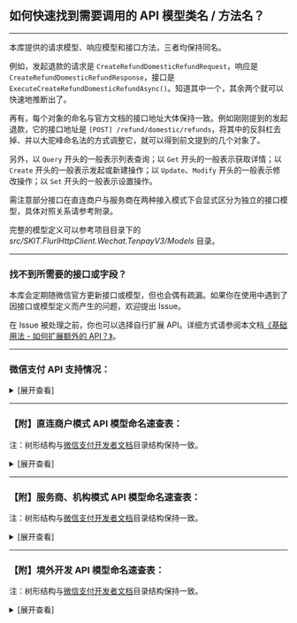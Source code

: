 ﻿## 如何快速找到需要调用的 API 模型类名 / 方法名？

---

本库提供的请求模型、响应模型和接口方法，三者均保持同名。

例如，发起退款的请求是 `CreateRefundDomesticRefundRequest`，响应是 `CreateRefundDomesticRefundResponse`，接口是 `ExecuteCreateRefundDomesticRefundAsync()`。知道其中一个，其余两个就可以快速地推断出了。

再有，每个对象的命名与官方文档的接口地址大体保持一致。例如刚刚提到的发起退款，它的接口地址是 `[POST] /refund/domestic/refunds`，将其中的反斜杠去掉、并以大驼峰命名法的方式调整它，就可以得到前文提到的几个对象了。

另外，以 `Query` 开头的一般表示列表查询；以 `Get` 开头的一般表示获取详情；以 `Create` 开头的一般表示发起或新建操作；以 `Update`、`Modify` 开头的一般表示修改操作；以 `Set` 开头的一般表示设置操作。

需注意部分接口在直连商户与服务商在两种接入模式下会显式区分为独立的接口模型，具体对照关系请参考附录。

完整的模型定义可以参考项目目录下的 _src/SKIT.FlurlHttpClient.Wechat.TenpayV3/Models_ 目录。

---

### 找不到所需要的接口或字段？

本库会定期随微信官方更新接口或模型，但也会偶有疏漏。如果你在使用中遇到了因接口或模型定义而产生的问题，欢迎提出 Issue。

在 Issue 被处理之前，你也可以选择自行扩展 API。详细方式请参阅本文档[《基础用法 - 如何扩展额外的 API？》](./Basic_Extensions.md)。

---

### 微信支付 API 支持情况：

<details>

<summary>[展开查看]</summary>

|     |             微信 API              |     商户类型      |       备注        |
| :-: | :-------------------------------: | :---------------: | :---------------: |
|  √  |      商户进件：特约商户进件       |      服务商       |                   |
|  √  |       基础支付：JSAPI 支付        | 直连商户 & 服务商 |                   |
|  √  |        基础支付：APP 支付         | 直连商户 & 服务商 |                   |
|  √  |         基础支付：H5 支付         | 直连商户 & 服务商 |                   |
|  √  |       基础支付：Native 支付       | 直连商户 & 服务商 |                   |
|  √  |       基础支付：小程序支付        | 直连商户 & 服务商 |                   |
|  √  |        基础支付：合单支付         | 直连商户 & 服务商 |                   |
|  ×  |  <del>基础支付：付款码支付</del>  | 直连商户 & 服务商 | 官方未提供 v3 API |
|  √  |       经营能力：微信支付分        | 直连商户 & 服务商 |                   |
|  √  |       经营能力：微信先享卡        |     直连商户      |                   |
|  √  |       经营能力：支付即服务        | 直连商户 & 服务商 |                   |
|  √  |        经营能力：点金计划         |      服务商       |                   |
|  √  |     经营能力：区块链电子发票      |     直连商户      |                   |
|  √  |     经营能力：出租车电子发票      |      服务商       |                   |
|  √  |       行业方案：电商收付通        |      服务商       |                   |
|  √  |        行业方案：智慧商圈         | 直连商户 & 服务商 |                   |
|  √  |   行业方案：微信支付分停车服务    | 直连商户 & 服务商 |                   |
|  √  |   行业方案：租用充电宝隔夜归还    |     直连商户      |                   |
|  √  |      行业方案：微信点餐订单       |      服务商       |                   |
|  √  |       行业方案：微信寄快递        |      服务商       |                   |
|  √  |        行业方案：ETC 扣费         |      服务商       |                   |
|  √  |         营销工具：代金券          | 直连商户 & 服务商 |                   |
|  √  |         营销工具：商家券          | 直连商户 & 服务商 |                   |
|  √  |        营销工具：委托营销         | 直连商户 & 服务商 |                   |
|  √  |         营销工具：消费卡          | 直连商户 & 服务商 |                   |
|  √  |        营销工具：支付有礼         | 直连商户 & 服务商 |                   |
|  √  |    营销工具：代扣服务切卡组件     | 直连商户 & 服务商 |                   |
|  √  |  营销工具：图片上传（营销专用）   | 直连商户 & 服务商 |                   |
|  ×  |   <del>营销工具：现金红包</del>   | 直连商户 & 服务商 | 官方未提供 v3 API |
|  √  |      营销工具：银行定向促活       | 直连商户 & 服务商 |                   |
|  √  |     营销工具：银行提现免费券      |      服务商       |                   |
|  √  |       营销工具：银行周周惠        |      服务商       |                   |
|  ×  | <del>资金应用：转账到银行卡</del> |     直连商户      | 官方未提供 v3 API |
|  √  |       资金应用：转账到零钱        | 直连商户 & 服务商 |                   |
|  √  |          资金应用：分账           | 直连商户 & 服务商 |                   |
|  √  |         资金应用：微工卡          |      服务商       |                   |
|  √  |      资金应用：连锁品牌分账       |      服务商       |                   |
|  √  |    风险合规：商户开户意愿确认     |      服务商       |                   |
|  √  |     风险合规：消费者投诉 2.0      | 直连商户 & 服务商 |                   |
|  ×  |   <del>其他能力：清关报关</del>   |     直连商户      | 官方未提供 v3 API |
|  √  |        其他能力：图片上传         | 直连商户 & 服务商 |                   |
|  √  |        其他能力：视频上传         | 直连商户 & 服务商 |                   |
|  √  |      其他能力：优惠费率活动       |      服务商       |                   |
|  √  |       其他能力：校园续费通        |     直连商户      |                   |
|  √  |       境外支付：子商户进件        |      服务商       |                   |
|  √  |        境外支付：融合钱包         |      服务商       |                   |
|  √  |        境外支付：委托代扣         | 直连商户 & 服务商 |                   |
|  √  |          境外支付：报关           |      服务商       |                   |

</details>

---

### 【附】直连商户模式 API 模型命名速查表：

注：树形结构与[微信支付开发者文档](https://pay.weixin.qq.com/wiki/doc/apiv3/apis/index.shtml)目录结构保持一致。

<details>

<summary>[展开查看]</summary>

-   平台证书

    -   获取平台证书：`QueryCertificates`

-   基础支付

    -   JSAPI 支付

        -   统一下单：`CreatePayTransactionJsapi`

        -   查询订单：`GetPayTransactionById` / `GetPayTransactionByOutTradeNumber`

        -   关闭订单：`ClosePayTransaction`

        -   申请退款：`CreateRefundDomesticRefund`

        -   查询单笔退款：`GetRefundDomesticRefundByOutRefundNumber`

        -   申请交易账单：`GetBillTradeBill`

        -   申请资金账单：`GetBillFundflowBill`

        -   下载账单：`DownloadBillFile`

    -   APP 支付

        -   统一下单：`CreatePayTransactionApp`

        -   查询订单：`GetPayTransactionById` / `GetPayTransactionByOutTradeNumber`

        -   关闭订单：`ClosePayTransaction`

        -   申请退款：`CreateRefundDomesticRefund`

        -   查询单笔退款：`GetRefundDomesticRefundByOutRefundNumber`

        -   申请交易账单：`GetBillTradeBill`

        -   申请资金账单：`GetBillFundflowBill`

        -   下载账单：`DownloadBillFile`

    -   H5 支付

        -   统一下单：`CreatePayTransactionH5`

        -   查询订单：`GetPayTransactionById` / `GetPayTransactionByOutTradeNumber`

        -   关闭订单：`ClosePayTransaction`

        -   申请退款：`CreateRefundDomesticRefund`

        -   查询单笔退款：`GetRefundDomesticRefundByOutRefundNumber`

        -   申请交易账单：`GetBillTradeBill`

        -   申请资金账单：`GetBillFundflowBill`

        -   下载账单：`DownloadBillFile`

    -   Native 支付

        -   统一下单：`CreatePayTransactionNative`

        -   查询订单：`GetPayTransactionById` / `GetPayTransactionByOutTradeNumber`

        -   关闭订单：`ClosePayTransaction`

        -   申请退款：`CreateRefundDomesticRefund`

        -   查询单笔退款：`GetRefundDomesticRefundByOutRefundNumber`

        -   申请交易账单：`GetBillTradeBill`

        -   申请资金账单：`GetBillFundflowBill`

        -   下载账单：`DownloadBillFile`

    -   小程序支付

        -   统一下单：`CreatePayTransactionJsapi`

        -   查询订单：`GetPayTransactionById` / `GetPayTransactionByOutTradeNumber`

        -   关闭订单：`ClosePayTransaction`

        -   申请退款：`CreateRefundDomesticRefund`

        -   查询单笔退款：`GetRefundDomesticRefundByOutRefundNumber`

        -   申请交易账单：`GetBillTradeBill`

        -   申请资金账单：`GetBillFundflowBill`

        -   下载账单：`DownloadBillFile`

    -   合单支付

        -   合单 APP 下单：`CreateCombineTransactionApp`

        -   合单 H5 下单：`CreateCombineTransactionH5`

        -   合单 JSAPI 下单：`CreateCombineTransactionJsapi`

        -   合单小程序下单：`CreateCombineTransactionJsapi`

        -   合单 Native 下单：`CreateCombineTransactionNative`

        -   合单查询订单：`GetCombineTransactionByCombineOutTradeNumber`

        -   合单关闭订单：`CloseCombineTransaction`

        -   申请退款：`CreateRefundDomesticRefund`

        -   查询单个退款：`GetRefundDomesticRefundByOutRefundNumber`

        -   申请交易账单：`GetBillTradeBill`

        -   申请资金账单：`GetBillFundflowBill`

        -   下载账单：`DownloadBillFile`

-   经营能力

    -   微信支付分（免确认模式）

        -   创单结单合并：`CreatePayScoreServiceOrderDirectComplete`

    -   微信支付分（免确认预授权模式）

        -   商户预授权：`ApplyPayScorePermissions`

        -   查询用户授权记录（授权协议号）：`GetPayScorePermissionsByAuthorizationCode`

        -   解除用户授权关系（授权协议号）：`TerminatePayScorePermissionsByAuthorizationCode`

        -   查询用户授权记录（OpenId）：`GetPayScorePermissionsByOpenId`

        -   解除用户授权关系（OpenId）：`TerminatePayScorePermissionsByOpenId`

    -   微信支付分（公共 API）

        -   创建支付分订单：`CreatePayScoreServiceOrder`

        -   查询支付分订单：`GetPayScoreServiceOrderByQueryId` / `GetPayScoreServiceOrderByOutOrderNumber`

        -   取消支付分订单：`CancelPayScoreServiceOrder`

        -   修改订单金额：`ModifyPayScoreServiceOrder`

        -   完结支付分订单：`SetPayScoreServiceOrderComplete`

        -   商户发起催收扣款：`SetPayScoreServiceOrderPay`

        -   同步服务订单信息：`SetPayScoreServiceOrderSync`

        -   申请退款：`CreateRefundDomesticRefund`

        -   查询退款：`GetRefundDomesticRefundByOutRefundNumber`

    -   微信先享卡

        -   预受理领卡请求：`PrepareDiscountCard`

        -   增加用户记录：`AddDiscountCardUserRecord`

        -   查询先享卡订单：`GetDiscountCardByOutCardCode`

    -   支付即服务

        -   服务人员注册：`CreateSmartGuide`

        -   服务人员分配：`AssignSmartGuide`

        -   服务人员查询：`QuerySmartGuides`

        -   服务人员信息更新：`UpdateSmartGuide`

    -   扣款服务

        -   预扣费通知：`NotifyPAPPayContract`

-   行业方案

    -   智慧商圈

        -   商圈积分同步：`NotifyBusinessCirclePoints`

        -   商圈积分授权查询：`GetBusinessCircleUserAuthorizationByOpenId`

        -   商圈会员待积分状态查询：`GetBusinessCircleUserPointsCommitStatusByOpenId`

        -   商圈会员停车状态同步：`NotifyBusinessCircleParkings`

    -   微信支付分停车服务

        -   查询车牌服务开通信息：`GetVehicleParkingService`

        -   创建停车入场：`CreateVehicleParking`

        -   扣费受理：`CreateVehicleTransactionParking`

        -   查询订单：`GetVehicleTransactionByOutTradeNumber`

-   营销工具

    -   代金券

        -   创建代金券批次：`CreateMarketingFavorStock`

        -   激活代金券批次：`StartMarketingFavorStock`

        -   发放代金券批次：`SendMarketingFavorUserCoupon`

        -   暂停代金券批次：`PauseMarketingFavorStock`

        -   重启代金券批次：`RestartMarketingFavorStock`

        -   条件查询批次列表：`QueryMarketingFavorStocks`

        -   查询批次详情：`GetMarketingFavorStockByStockId`

        -   查询代金券详情：`GetMarketingFavorUserCouponByCouponId`

        -   查询代金券可用商户：`QueryMarketingFavorStockMerchants`

        -   查询代金券可用单品：`QueryMarketingFavorStockItems`

        -   根据商户号查用户的券：`QueryMarketingFavorUserCoupons`

        -   下载批次核销明细：`GetMarketingFavorStockUseFlow`

        -   下载批次退款明细：`GetMarketingFavorStockRefundFlow`

        -   设置消息通知地址：`UpdateMarketingFavorCallback`

    -   商家券

        -   创建商家券：`CreateMarketingBusifavorStock`

        -   查询商家券详情：`GetMarketingBusifavorStockByStockId`

        -   核销用户券：`SetMarketingBusifavorCouponUsed`

        -   根据过滤条件查询用户券：`QueryMarketingBusifavorUserCoupons`

        -   查询用户单张券详情：`GetMarketingBusifavorUserCouponByCouponCode`

        -   上传预存 Code：`UploadMarketingBusifavorStockCouponCodes`

        -   设置商家券事件通知地址：`UpdateMarketingBusifavorCallback`

        -   查询商家券事件通知地址：`GetMarketingBusifavorCallback`

        -   关联订单信息：`AssociateMarketingBusifavorCoupon`

        -   取消关联订单信息：`DisassociateMarketingBusifavorCoupon`

        -   修改批次预算：`UpdateMarketingBusifavorStockBudget`

        -   修改商家券基本信息：`UpdateMarketingBusifavorStock`

        -   申请退券：`CreateMarketingBusifavorCouponReturn`

        -   使券失效：`DeactivateMarketingBusifavorCoupon`

        -   营销补差付款：`CreateMarketingBusifavorSubsidyPayReceipt`

        -   营销补差回退：`CreateMarketingBusifavorSubsidyReturnReceipt`

        -   查询营销补差付款单详情：`GetMarketingBusifavorSubsidyPayReceiptBySubsidyReceiptId`

    -   委托营销

        -   建立合作关系：`BuildMarketingPartnership`

        -   终止合作关系：`TerminateMarketingPartnership`

        -   查询合作关系列表：`QueryMarketingPartnerships`

    -   消费卡

        -   发放消费卡：`SendMarketingBusifavorCoupon`

    -   支付有礼

        -   创建全场满额送活动：`CreateMarketingPayGiftActivityUniqueThresholdActivity`

        -   查询活动详情接口：`GetMarketingPayGiftActivityByActivityId`

        -   查询活动发券商户号：`QueryMarketingPayGiftActivityMerchants`

        -   查询活动指定商品列表：`QueryMarketingPayGiftActivityGoods`

        -   终止活动：`TerminateMarketingPayGiftActivity`

        -   新增活动发券商户号：`AddMarketingPayGiftActivityMerchant`

        -   获取支付有礼活动列表：`QueryMarketingPayGiftActivities`

        -   删除活动发券商户号：`DeleteMarketingPayGiftActivityMerchant`

    -   代扣服务切卡组件

        -   出行券切卡组件预下单：`CreateIndustryCouponToken`

    -   图片上传（营销专用）：`UploadMarketingMediaImage`

    -   银行定向促活

        -   导入定向用户协议号：`UploadMarketingBankPackagesTasks`

-   资金应用

    -   分账

        -   请求分账：`CreateProfitSharingOrder`

        -   查询分账结果：`GetProfitSharingOrderByOutOrderNu`

        -   请求分账回退：`CreateProfitSharingReturnOrder`

        -   查询分账回退结果：`GetProfitSharingReturnOrderByOutOrderNumber`

        -   解冻剩余资金：`SetProfitSharingOrderUnfrozen`

        -   查询剩余待分金额：`GetProfitSharingTransactionAmounts`

        -   添加分账接收方：`AddProfitSharingReceiver`

        -   删除分账接收方：`DeleteProfitSharingReceiver`

        -   申请分账账单：`GetProfitSharingBill`

        -   下载账单：`DownloadBillFile`

    -   批量转账到零钱

        -   发起批量转账：`CreateTransferBatch`

        -   微信批次单号查询批次单：`GetTransferBatchByBatchId`

        -   微信明细单号查询明细单：`GetTransferBatchDetailByDetailId`

        -   商家批次单号查询批次单：`GetTransferBatchByOutBatchNumber`

        -   商家明细单号查询明细单：`GetTransferBatchDetailByOutDetailNumber`

        -   转账电子回单申请受理：`CreateTransferBillReceipt`

        -   查询转账电子回单：`GetTransferBillReceiptByOutBatchNumber`

        -   转账明细电子回单受理：`CreateTransferDetailElectronicReceipt`

        -   查询转账明细电子回单受理结果：`GetTransferDetailElectronicReceiptByOutDetailNumber`

        -   下载电子回单：`DownloadBillFile`

        -   查询账户实时余额：`GetMerchantFundBalance`

        -   查询账户日终余额：`GetMerchantFundDayendBalance`

    -   来账识别

        -   商户银行来账查询：`QueryMerchantFundMerchantIncomeRecords`

-   风险合规

    -   消费者投诉 2.0

        -   查询投诉单列表：`QueryMerchantServiceComplaints`

        -   查询投诉单详情：`GetMerchantServiceComplaintByComplaintId`

        -   查询投诉协商历史：`QueryMerchantServiceComplaintNegotiationHistories`

        -   创建投诉通知回调地址：`CreateMerchantServiceComplaintNotification`

        -   查询投诉通知回调地址：`GetMerchantServiceComplaintNotification`

        -   更新投诉通知回调地址：`UpdateMerchantServiceComplaintNotification`

        -   删除投诉通知回调地址：`DeleteMerchantServiceComplaintNotification`

        -   提交回复：`CreateMerchantServiceComplaintResponse`

        -   反馈处理完成：`SetMerchantServiceComplaintComplete`

        -   商户上传反馈图片：`UploadMerchantServiceImage`

        -   下载图片：`DownloadMerchantServiceImage`

-   其他能力

    -   图片上传：`UploadMerchantMediaImage`

    -   视频上传：`UploadMerchantMediaVideo`

    -   银行组件：

        -   获取对私银行卡号开户银行：`QueryCapitalBanksByBankAccount`

        -   查询支持个人业务的银行列表：`QueryCapitalBanksPersonalBanking`

        -   查询支持对公业务的银行列表：`QueryCapitalBanksCorporateBanking`

        -   查询省份列表：`QueryCapitalAreasProvinces`

        -   查询城市列表：`QueryCapitalAreasCities`

        -   查询支行列表：`QueryCapitalBanksBranches`

    -   校园续费通：

        -   预签约：`PresignEducationPAPPayContract`

        -   通过协议号查询签约：`GetEducationPAPPayContractByContractId`

        -   通过用户标识查询签约：`QueryEducationPAPPayUserContracts`

        -   解约：`TerminateEducationPAPPayContract`

        -   发送扣款预通知：`SendEducationPAPPayContractNotification`

        -   教育通扣款受理：`CreateEducationPAPPayTransaction`

        -   微信订单号查单：`GetEducationPAPPayTransactionById`

        -   商户订单号查单：`GetEducationPAPPayTransactionByOutTradeNumber`

</details>

---

### 【附】服务商、机构模式 API 模型命名速查表：

注：树形结构与[微信支付开发者文档](https://pay.weixin.qq.com/wiki/doc/apiv3_partner/apis/index.shtml)目录结构保持一致。

<details>

<summary>[展开查看]</summary>

-   平台证书

    -   获取平台证书：`QueryCertificates`

-   商户进件

    -   特约商户进件

        -   提交申请单：`CreateApplyForSubMerchantApplyment`

        -   查询申请单状态：`GetApplyForSubMerchantApplymentByApplymentId` / `GetApplyForSubMerchantApplymentByBusinessCode`

        -   修改结算帐号：`ModifyApplyForSubMerchantSettlement`

        -   查询结算账户：`GetApplyForSubMerchantSettlement`

        -   查询结算账户修改申请状态：`GetApplyForSubMerchantSettlementByApplicationNumber`

-   基础支付

    -   JSAPI 支付

        -   统一下单：`CreatePayPartnerTransactionJsapi`

        -   查询订单：`GetPayPartnerTransactionById` / `GetPayPartnerTransactionByOutTradeNumber`

        -   关闭订单：`ClosePayPartnerTransaction`

        -   申请退款：`CreateRefundDomesticRefund`

        -   查询单笔退款：`GetRefundDomesticRefundByOutRefundNumber`

        -   申请交易账单：`GetBillTradeBill`

        -   申请资金账单：`GetBillFundflowBill`

        -   申请单个子商户资金账单：`GetBillSubMerchantFundflowBill`

        -   下载账单：`DownloadBillFile`

    -   APP 支付

        -   统一下单：`CreatePayPartnerTransactionApp`

        -   查询订单：`GetPayPartnerTransactionById` / `GetPayPartnerTransactionByOutTradeNumber`

        -   关闭订单：`ClosePayPartnerTransaction`

        -   申请退款：`CreateRefundDomesticRefund`

        -   查询单笔退款：`GetRefundDomesticRefundByOutRefundNumber`

        -   申请交易账单：`GetBillTradeBill`

        -   申请资金账单：`GetBillFundflowBill`

        -   申请单个子商户资金账单：`GetBillSubMerchantFundflowBill`

        -   下载账单：`DownloadBillFile`

    -   H5 支付

        -   统一下单：`CreatePayPartnerTransactionH5`

        -   查询订单：`GetPayPartnerTransactionById` / `GetPayPartnerTransactionByOutTradeNumber`

        -   关闭订单：`ClosePayPartnerTransaction`

        -   申请退款：`CreateRefundDomesticRefund`

        -   查询单笔退款：`GetRefundDomesticRefundByOutRefundNumber`

        -   申请交易账单：`GetBillTradeBill`

        -   申请资金账单：`GetBillFundflowBill`

        -   申请单个子商户资金账单：`GetBillSubMerchantFundflowBill`

        -   下载账单：`DownloadBillFile`

    -   Native 支付

        -   统一下单：`CreatePayPartnerTransactionNative`

        -   查询订单：`GetPayPartnerTransactionById` / `GetPayPartnerTransactionByOutTradeNumber`

        -   关闭订单：`ClosePayPartnerTransaction`

        -   申请退款：`CreateRefundDomesticRefund`

        -   查询单笔退款：`GetRefundDomesticRefundByOutRefundNumber`

        -   申请交易账单：`GetBillTradeBill`

        -   申请资金账单：`GetBillFundflowBill`

        -   申请单个子商户资金账单：`GetBillSubMerchantFundflowBill`

        -   下载账单：`DownloadBillFile`

    -   小程序支付

        -   统一下单：`CreatePayPartnerTransactionJsapi`

        -   查询订单：`GetPayPartnerTransactionById` / `GetPayPartnerTransactionByOutTradeNumber`

        -   关闭订单：`ClosePayPartnerTransaction`

        -   申请退款：`CreateRefundDomesticRefund`

        -   查询单笔退款：`GetRefundDomesticRefundByOutRefundNumber`

        -   申请交易账单：`GetBillTradeBill`

        -   申请资金账单：`GetBillFundflowBill`

        -   申请单个子商户资金账单：`GetBillSubMerchantFundflowBill`

        -   下载账单：`DownloadBillFile`

    -   合单支付

        -   合单 APP 下单：`CreateCombineTransactionApp`

        -   合单 H5 下单：`CreateCombineTransactionH5`

        -   合单 JSAPI 下单：`CreateCombineTransactionJsapi`

        -   合单小程序下单：`CreateCombineTransactionJsapi`

        -   合单 Native 下单：`CreateCombineTransactionNative`

        -   合单查询订单：`GetCombineTransactionByCombineOutTradeNumber`

        -   合单关闭订单：`CloseCombineTransaction`

        -   申请退款：`CreateRefundDomesticRefund`

        -   查询单个退款：`GetRefundDomesticRefundByOutRefundNumber`

        -   申请交易账单：`GetBillTradeBill`

        -   申请资金账单：`GetBillFundflowBill`

        -   申请单个子商户资金账单：`GetBillSubMerchantFundflowBill`

        -   下载账单：`DownloadBillFile`

-   经营能力

    -   微信支付分（公共 API）

        -   创建支付分订单：`CreatePayScorePartnerServiceOrder`

        -   查询支付分订单：`GetPayScorePartnerServiceOrderByQueryId` / `GetPayScoreServiceOrderByOutOrderNumber`

        -   取消支付分订单：`CancelPayScorePartnerServiceOrder`

        -   修改订单金额：`ModifyPayPartnerScoreServiceOrder`

        -   完结支付分订单：`SetPayScorePartnerServiceOrderComplete`

        -   商户发起催收扣款：`SetPayScorePartnerServiceOrderPay`

        -   同步服务订单信息：`SetPayScorePartnerServiceOrderSync`

        -   商户申请获取对账单：`GetPayScoreMerchantBill`

    -   微信支付分（免确认模式特有 API）

        -   商户预授权：`ApplyPayScorePartnerPermissions`

        -   查询用户授权记录（授权协议号）：`GetPayScorePartnerPermissionsByAuthorizationCode`

        -   解除用户授权关系（授权协议号）：`TerminatePayScorePartnerPermissionsByAuthorizationCode`

        -   查询用户授权记录（OpenId）：`GetPayScorePartnerPermissionsByOpenId`

        -   解除用户授权关系（OpenId）：`TerminatePayScorePartnerPermissionsByOpenId`

    -   支付即服务

        -   服务人员注册：`CreateSmartGuide`

        -   服务人员分配：`AssignSmartGuide`

        -   服务人员查询：`QuerySmartGuides`

        -   服务人员信息更新：`UpdateSmartGuide`

    -   点金计划

        -   点金计划管理：`ChangeGoldPlanStatus`

        -   商家小票管理：`ChangeGoldPlanCustomPageStatus`

        -   同业过滤标签管理：`SetGoldPlanAdvertisingIndustryFilter`

        -   开通广告展示：`OpenGoldPlanAdvertisingShow`

        -   关闭广告展示：`CloseGoldPlanAdvertisingShow`

    -   扣款服务

        -   预扣费通知：`NotifyPartnerPAPPayContract`

-   行业方案

    -   电商收付通（商户进件）

        -   二级商户进件：`CreateEcommerceApplyment`

        -   查询申请状态：`GetEcommerceApplymentByApplymentId` / `GetEcommerceApplymentByOutRequestNumber`

        -   下载平台证书：`QueryCertificates`

        -   修改结算帐号：`ModifyApplyForSubMerchantSettlement`

        -   查询结算账户：`GetApplyForSubMerchantSettlement`

        -   查询结算账户修改申请状态：`GetApplyForSubMerchantSettlementByApplicationNumber`

    -   电商收付通（普通支付）

        -   APP 下单：`CreatePayPartnerTransactionApp`

        -   JSAPI 下单：`CreatePayPartnerTransactionJsapi`

        -   小程序下单：`CreatePayPartnerTransactionJsapi`

        -   H5 下单：`CreatePayPartnerTransactionH5`

        -   H5 下单：`CreatePayPartnerTransactionH5`

        -   查询订单：`GetPayPartnerTransactionById` / `GetPayPartnerTransactionByOutTradeNumber`

        -   关闭订单：`ClosePayPartnerTransaction`

    -   电商收付通（合单支付）

        -   合单 APP 下单：`CreateCombineTransactionApp`

        -   合单 H5 下单：`CreateCombineTransactionH5`

        -   合单 JSAPI 下单：`CreateCombineTransactionJsapi`

        -   合单小程序下单：`CreateCombineTransactionJsapi`

        -   合单 Native 下单：`CreateCombineTransactionNative`

        -   合单查询订单：`GetCombineTransactionByCombineOutTradeNumber`

        -   合单关闭订单：`CloseCombineTransaction`

    -   电商收付通（合单代扣）

        -   APP 方式预签约：`PresignEcommerceCombinePAPayContractEntrustApp`

        -   查询协议：`GetEcommerceCombinePAPPayContractByOutContractCode`

        -   解约协议：`TerminatEcommerceCombinePAPPayContract`

        -   支付：`CreateEcommerceCombinePAPPayTransaction`

        -   撤销订单：`ReverseEcommerceCombinePAPPayTransaction`

        -   查询订单：`GetEcommerceCombinePAPPayTransactionByCombineOutTradeNumber`

    -   电商收付通（分账）

        -   请求分账：`CreateEcommerceProfitSharingOrder`

        -   查询分账结果：`GetEcommerceProfitSharingOrderByOutOrderNumber`

        -   请求分账回退：`CreateEcommerceProfitSharingReturnOrder`

        -   查询分账回退结果：`GetEcommerceProfitSharingReturnOrderByOrderId` / `GetEcommerceProfitSharingReturnOrderByOutOrderNumber`

        -   完结分账：`SetEcommerceProfitSharingOrderFinish`

        -   查询订单剩余待分金额：`GetEcommerceProfitSharingOrderAmounts`

        -   添加分账接收方：`AddEcommerceProfitSharingReceiver`

        -   删除分账接收方：`DeleteEcommerceProfitSharingReceiver`

    -   电商收付通（补差）

        -   请求补差：`CreateEcommerceSubsidy`

        -   请求补差回退：`CreateEcommerceSubsidyReturn`

        -   取消补差：`CancelEcommerceSubsidy`

    -   电商收付通（退款）

        -   申请退款：`CreateEcommerceRefund`

        -   查询退款：`GetEcommerceRefundByRefundId` / `GetEcommerceRefundByOutRefundNumber`

        -   垫付退款回补：`CreateEcommerceRefundReturnAdvance`

        -   查询垫付回补结果：`GetEcommerceRefundReturnAdvance`

    -   电商收付通（余额查询）

        -   查询二级商户账户实时余额：`GetEcommerceFundBalance`

        -   查询二级商户账户日终余额：`GetEcommerceFundDayendBalance`

        -   查询电商平台账户实时余额：`GetMerchantFundBalance`

        -   查询电商平台账户日终余额：`GetMerchantFundDayendBalance`

    -   电商收付通（商户提现）

        -   二级商户余额提现：`CreateEcommerceFundWithdraw`

        -   二级商户查询提现状态：`GetEcommerceFundWithdrawByWithdrawId` / `GetEcommerceFundWithdrawByOutRequestNumber`

        -   电商平台提现：`CreateMerchantFundWithdraw`

        -   电商平台查询提现状态：`GetMerchantFundWithdrawByWithdrawId` / `GetMerchantFundWithdrawByOutRequestNumber`

        -   按日下载提现异常文件：`GetMerchantFundWithdrawBill`

    -   电商收付通（跨境支付）

        -   查询订单剩余可出境余额：`GetFundsToOverseaTransactionAvailableAbroadAmountByTransactionId`

        -   申请资金出境：`CreateFundsToOverseaOrder`

        -   查询出境结果：`GetFundsToOverseaOrderByOutOrderId`

        -   获取购付汇账单文件下载链接：`GetFundsToOverseaBillDownloadUrl`

    -   电商收付通（下载账单）

        -   申请交易账单：`GetBillTradeBill`

        -   申请资金账单：`GetBillFundflowBill`

        -   申请二级商户资金账单：`GetEcommerceBillFundflowBill`

        -   下载账单：`DownloadBillFile`

    -   智慧商圈

        -   商圈积分同步：`NotifyBusinessCirclePoints`

        -   商圈积分授权查询：`GetBusinessCircleUserAuthorizationByOpenId`

        -   商圈会员待积分状态查询：`GetBusinessCircleUserPointsCommitStatusByOpenId`

        -   商圈会员停车状态同步：`NotifyBusinessCircleParkings`

    -   微信支付分停车服务

        -   查询车牌服务开通信息：`GetVehicleParkingService`

        -   创建停车入场：`CreateVehicleParking`

        -   扣费受理：`CreateVehicleTransactionParking`

        -   查询订单：`GetVehicleTransactionByOutTradeNumber`

-   营销工具

    -   代金券

        -   创建代金券批次：`CreateMarketingFavorStock`

        -   激活代金券批次：`StartMarketingFavorStock`

        -   发放代金券批次：`SendMarketingFavorUserCoupon`

        -   暂停代金券批次：`PauseMarketingFavorStock`

        -   重启代金券批次：`RestartMarketingFavorStock`

        -   条件查询批次列表：`QueryMarketingFavorStocks`

        -   查询批次详情：`GetMarketingFavorStockByStockId`

        -   查询代金券详情：`GetMarketingFavorUserCouponByCouponId`

        -   查询代金券可用商户：`QueryMarketingFavorStockMerchants`

        -   查询代金券可用单品：`QueryMarketingFavorStockItems`

        -   根据商户号查用户的券：`QueryMarketingFavorUserCoupons`

        -   下载批次核销明细：`GetMarketingFavorStockUseFlow`

        -   下载批次退款明细：`GetMarketingFavorStockRefundFlow`

        -   设置消息通知地址：`UpdateMarketingFavorCallback`

    -   商家券

        -   创建商家券：`CreateMarketingBusifavorStock`

        -   查询商家券详情：`GetMarketingBusifavorStockByStockId`

        -   核销用户券：`SetMarketingBusifavorCouponUsed`

        -   根据过滤条件查询用户券：`QueryMarketingBusifavorUserCoupons`

        -   查询用户单张券详情：`GetMarketingBusifavorUserCouponByCouponCode`

        -   上传预存 Code：`UploadMarketingBusifavorStockCouponCodes`

        -   设置商家券事件通知地址：`UpdateMarketingBusifavorCallback`

        -   查询商家券事件通知地址：`GetMarketingBusifavorCallback`

        -   关联订单信息：`AssociateMarketingBusifavorCoupon`

        -   取消关联订单信息：`DisassociateMarketingBusifavorCoupon`

        -   修改批次预算：`UpdateMarketingBusifavorStockBudget`

        -   修改商家券基本信息：`UpdateMarketingBusifavorStock`

        -   申请退券：`CreateMarketingBusifavorCouponReturn`

        -   使券失效：`DeactivateMarketingBusifavorCoupon`

        -   营销补差付款：`CreateMarketingBusifavorSubsidyPayReceipt`

        -   营销补差回退：`CreateMarketingBusifavorSubsidyReturnReceipt`

        -   查询营销补差付款单详情：`GetMarketingBusifavorSubsidyPayReceiptBySubsidyReceiptId`

    -   委托营销

        -   建立合作关系：`BuildMarketingPartnership`

        -   终止合作关系：`TerminateMarketingPartnership`

        -   查询合作关系列表：`QueryMarketingPartnerships`

    -   支付有礼

        -   创建全场满额送活动：`CreateMarketingPayGiftActivityUniqueThresholdActivity`

        -   查询活动详情接口：`GetMarketingPayGiftActivityByActivityId`

        -   查询活动发券商户号：`QueryMarketingPayGiftActivityMerchants`

        -   查询活动指定商品列表：`QueryMarketingPayGiftActivityGoods`

        -   终止活动：`TerminateMarketingPayGiftActivity`

        -   新增活动发券商户号：`AddMarketingPayGiftActivityMerchant`

        -   获取支付有礼活动列表：`QueryMarketingPayGiftActivities`

        -   删除活动发券商户号：`DeleteMarketingPayGiftActivityMerchant`

    -   代扣服务切卡组件

        -   出行券切卡组件预下单：`CreateIndustryCouponToken`

    -   图片上传（营销专用）：`UploadMarketingMediaImage`

-   资金应用

    -   分账

        -   请求分账：`CreateProfitSharingOrder`

        -   查询分账结果：`GetProfitSharingOrderByOutOrderNu`

        -   请求分账回退：`CreateProfitSharingReturnOrder`

        -   查询分账回退结果：`GetProfitSharingReturnOrderByOutOrderNumber`

        -   解冻剩余资金：`SetProfitSharingOrderUnfrozen`

        -   查询剩余待分金额：`GetProfitSharingTransactionAmounts`

        -   查询最大分账比例：`GetProfitSharingMerchantConfigs`

        -   添加分账接收方：`AddProfitSharingReceiver`

        -   删除分账接收方：`DeleteProfitSharingReceiver`

        -   申请分账账单：`GetProfitSharingBill`

        -   下载账单：`DownloadBillFile`

    -   连锁品牌分账

        -   请求分账：`CreateBrandProfitSharingOrder`

        -   查询分账结果：`GetBrandProfitSharingOrderByOutOrderNumber`

        -   请求分账回退：`CreateBrandProfitSharingReturnOrder`

        -   查询分账回退结果：`GetBrandProfitSharingReturnOrderByOrderId` / `GetBrandProfitSharingReturnOrderByOutOrderNumber`

        -   完结分账：`SetBrandProfitSharingOrderFinish`

        -   查询订单剩余待分金额：`GetBrandProfitSharingOrderAmounts`

        -   查询最大分账比例：`GetBrandProfitSharingBrandConfigs`

        -   添加分账接收方：`AddBrandProfitSharingReceiver`

        -   删除分账接收方：`DeleteBrandProfitSharingReceiver`

    -   批量转账到零钱

        -   发起批量转账：`CreatePartnerTransferBatch`

        -   微信批次单号查询批次单：`GetPartnerTransferBatchByBatchId`

        -   微信明细单号查询明细单：`GetPartnerTransferBatchDetailByDetailId`

        -   商家批次单号查询批次单：`GetPartnerTransferBatchByOutBatchNumber`

        -   商家明细单号查询明细单：`GetPartnerTransferBatchDetailByOutDetailNumber`

        -   转账电子回单申请受理：`CreateTransferBillReceipt`

        -   查询转账电子回单：`GetTransferBillReceiptByOutBatchNumber`

        -   转账明细电子回单受理：`CreateTransferDetailElectronicReceipt`

        -   查询转账明细电子回单受理结果：`GetTransferDetailElectronicReceiptByOutDetailNumber`

        -   下载电子回单：`DownloadBillFile`

        -   查询特约商户账户实时余额：`GetEcommerceFundBalance`

        -   查询账户实时余额：`GetMerchantFundBalance`

        -   查询账户日终余额：`GetMerchantFundDayendBalance`

    -   来账识别

        -   特约商户银行来账查询：`QueryMerchantFundPartnerIncomeRecords`

        -   服务商银行来账查询：`QueryMerchantFundMerchantIncomeRecords`

    -   微工卡

        -   微工卡获得用户授权

            -   生成授权 Token：`CreatePayrollCardToken`

            -   查询微工卡授权关系：`GetPayrollRelationByOpenId`

        -   微工卡用户核身份：

            -   微工卡核身预下单：`PreorderWithAuthPayrollCardAuthentication`

            -   获取核身结果：`GetPayrollCardAuthenticationByAuthenticateNumber`

            -   查询核身记录：`QueryPayrollCardAuthentications`

        -   微工卡转账：

            -   发起批量转账：`CreatePayrollCardTransferBatch`

            -   微信支付批次单号查询批次单：`GetTransferBatchByBatchId`

            -   微信支付明细单号查询明细单：`GetTransferBatchDetailByDetailId`

            -   商家批次单号查询批次单：`GetTransferBatchByOutBatchNumber`

            -   商家明细单号查询明细单：`GetTransferBatchDetailByOutDetailNumber`

            -   转账电子回单申请受理：`CreateTransferBillReceipt`

            -   查询转账电子回单：`GetTransferBillReceiptByOutBatchNumber`

            -   转账明细电子回单受理：`CreateTransferDetailElectronicReceipt`

            -   查询转账明细电子回单受理结果：`GetTransferDetailElectronicReceiptByOutDetailNumber`

            -   下载电子回单：`DownloadBillFile`

        -   微工卡余额查询：

            -   查询特约商户账户实时余额：`GetEcommerceFundBalance`

            -   查询账户实时余额：`GetMerchantFundBalance`

            -   查询账户日终余额：`GetMerchantFundDayendBalance`

        -   微工卡提现：

            -   特约商户余额提现：`CreateEcommerceFundWithdraw`

            -   查询特约商户提现状态：`GetEcommerceFundWithdrawByWithdrawId` / `GetEcommerceFundWithdrawByOutRequestNumber`

            -   按日下载提现异常文件：`GetMerchantFundWithdrawBill`

        -   微工卡账单：

            -   申请单个子商户资金账单：`GetBillSubMerchantFundflowBill`

            -   下载账单：`DownloadBillFile`

        -   微工卡来账识别：

            -   特约商户银行来账查询：`QueryMerchantFundPartnerIncomeRecords`

            -   服务商银行来账查询：`QueryMerchantFundMerchantIncomeRecords`

-   风险合规

    -   消费者开户意愿确认

        -   提交申请单：`CreateApplyForSubjectApplyment`

        -   撤销申请单：`CancelApplyForSubjectApplymentByApplymentId` / `CancelApplyForSubjectApplymentByBusinessCode`

        -   查询申请单审核结果：`GetApplyForSubjectApplymentByApplymentId` / `GetApplyForSubjectApplymentByBusinessCode`

        -   获取商户开户意愿确认状态：`GetApplyForSubjectApplymentMerchantState`

    -   消费者投诉 2.0

        -   查询投诉单列表：`QueryMerchantServiceComplaints`

        -   查询投诉单详情：`GetMerchantServiceComplaintByComplaintId`

        -   查询投诉协商历史：`QueryMerchantServiceComplaintNegotiationHistories`

        -   创建投诉通知回调地址：`CreateMerchantServiceComplaintNotification`

        -   查询投诉通知回调地址：`GetMerchantServiceComplaintNotification`

        -   更新投诉通知回调地址：`UpdateMerchantServiceComplaintNotification`

        -   删除投诉通知回调地址：`DeleteMerchantServiceComplaintNotification`

        -   提交回复：`CreateMerchantServiceComplaintResponse`

        -   反馈处理完成：`SetMerchantServiceComplaintComplete`

        -   商户上传反馈图片：`UploadMerchantServiceImage`

        -   下载图片：`DownloadMerchantServiceImage`

    -   商户违规回调通知

        -   创建商户违规通知回调地址：`CreateMerchantRiskManageViolationNotification`

        -   查询商户违规通知回调地址：`GetMerchantRiskManageViolationNotification`

        -   更新商户违规通知回调地址：`UpdateMerchantRiskManageViolationNotification`

        -   删除商户违规通知回调地址：`DeleteMerchantRiskManageViolationNotification`

-   其他能力

    -   图片上传：`UploadMerchantMediaImage`

    -   视频上传：`UploadMerchantMediaVideo`

</details>

---

### 【附】境外开发 API 模型命名速查表：

注：树形结构与[微信支付开发者文档](https://pay.weixin.qq.com/wiki/doc/api/wxpay/en/pages/Overview.shtml)目录结构保持一致。

<details>

<summary>[展开查看]</summary>

-   Payments

    -   Quick Pay

        -   Quick Pay：`CreateHKTransactionMicroPay` / `CreateHKPartnerTransactionMicroPay`

        -   Query Order：`GetHKTransactionByOutTradeNumber` / `GetHKTransactionById` / `GetHKPartnerTransactionByOutTradeNumber` / `GetHKPartnerTransactionById`

        -   Refund Application：`CreateHKRefund` / `CreateHKPartnerRefund`

        -   Query Single Refund：`GetHKRefundByOutRefundNumber` / `GetHKRefundById` / `GetHKPartnerRefundByOutRefundNumber` / `GetHKPartnerRefundById`

        -   Query All Refunds: `QueryHKRefunds` / `QueryHKPartnerRefunds`

        -   Downloading Reconciliation：`DownloadHKStatements`

        -   Revoke Order：`ReverseHKTransaction` / `ReverseHKPartnerTransaction`

        -   Downloading Platform Certificate：`QueryCertificates`

        -   Query Fund Settlement Details：`QueryHKSettlements`

    -   Native Payment

        -   Order Placement：`CreateHKTransactionMicroPay` / `CreateHKPartnerTransactionMicroPay`

        -   Query Order：`GetHKTransactionByOutTradeNumber` / `GetHKTransactionById` / `GetHKPartnerTransactionByOutTradeNumber` / `GetHKPartnerTransactionById`

        -   Refund Application：`CreateHKRefund` / `CreateHKPartnerRefund`

        -   Query Single Refund：`GetHKRefundByOutRefundNumber` / `GetHKRefundById` / `GetHKPartnerRefundByOutRefundNumber` / `GetHKPartnerRefundById`

        -   Query All Refunds: `QueryHKRefunds` / `QueryHKPartnerRefunds`

        -   Downloading Reconciliation：`DownloadHKStatements`

        -   Close Order：`CloseHKTransaction` / `CloseHKPartnerTransaction`

        -   Downloading Platform Certificate：`QueryCertificates`

        -   Query Fund Settlement Details：`QueryHKSettlements`

    -   JSAPI Payment

        -   Order Placement：`CreateHKTransactionMicroPay` / `CreateHKPartnerTransactionMicroPay`

        -   Query Order：`GetHKTransactionByOutTradeNumber` / `GetHKTransactionById` / `GetHKPartnerTransactionByOutTradeNumber` / `GetHKPartnerTransactionById`

        -   Refund Application：`CreateHKRefund` / `CreateHKPartnerRefund`

        -   Query Single Refund：`GetHKRefundByOutRefundNumber` / `GetHKRefundById` / `GetHKPartnerRefundByOutRefundNumber` / `GetHKPartnerRefundById`

        -   Query All Refunds: `QueryHKRefunds` / `QueryHKPartnerRefunds`

        -   Downloading Reconciliation：`DownloadHKStatements`

        -   Close Order：`CloseHKTransaction` / `CloseHKPartnerTransaction`

        -   Downloading Platform Certificate：`QueryCertificates`

        -   Query Fund Settlement Details：`QueryHKSettlements`

    -   In-App Payment

        -   Order Placement：`CreateHKTransactionMicroPay` / `CreateHKPartnerTransactionMicroPay`

        -   Query Order：`GetHKTransactionByOutTradeNumber` / `GetHKTransactionById` / `GetHKPartnerTransactionByOutTradeNumber` / `GetHKPartnerTransactionById`

        -   Refund Application：`CreateHKRefund` / `CreateHKPartnerRefund`

        -   Query Single Refund：`GetHKRefundByOutRefundNumber` / `GetHKRefundById` / `GetHKPartnerRefundByOutRefundNumber` / `GetHKPartnerRefundById`

        -   Query All Refunds: `QueryHKRefunds` / `QueryHKPartnerRefunds`

        -   Downloading Reconciliation：`DownloadHKStatements`

        -   Close Order：`CloseHKTransaction` / `CloseHKPartnerTransaction`

        -   Downloading Platform Certificate：`QueryCertificates`

        -   Query Fund Settlement Details：`QueryHKSettlements`

    -   Mini-Program Payment

        -   Order Placement：`CreateHKTransactionMicroPay` / `CreateHKPartnerTransactionMicroPay`

        -   Query Order：`GetHKTransactionByOutTradeNumber` / `GetHKTransactionById` / `GetHKPartnerTransactionByOutTradeNumber` / `GetHKPartnerTransactionById`

        -   Refund Application：`CreateHKRefund` / `CreateHKPartnerRefund`

        -   Query Single Refund：`GetHKRefundByOutRefundNumber` / `GetHKRefundById` / `GetHKPartnerRefundByOutRefundNumber` / `GetHKPartnerRefundById`

        -   Query All Refunds: `QueryHKRefunds` / `QueryHKPartnerRefunds`

        -   Downloading Reconciliation：`DownloadHKStatements`

        -   Close Order：`CloseHKTransaction` / `CloseHKPartnerTransaction`

        -   Downloading Platform Certificate：`QueryCertificates`

        -   Query Fund Settlement Details：`QueryHKSettlements`

    -   H5 Payment

        -   Order Placement：`CreateHKTransactionMicroPay` / `CreateHKPartnerTransactionMicroPay`

        -   Query Order：`GetHKTransactionByOutTradeNumber` / `GetHKTransactionById` / `GetHKPartnerTransactionByOutTradeNumber` / `GetHKPartnerTransactionById`

        -   Query All Refunds: `QueryHKRefunds` / `QueryHKPartnerRefunds`

        -   Refund Application：`CreateHKRefund` / `CreateHKPartnerRefund`

        -   Query Single Refund：`GetHKRefundByOutRefundNumber` / `GetHKRefundById` / `GetHKPartnerRefundByOutRefundNumber` / `GetHKPartnerRefundById`

        -   Downloading Reconciliation：`DownloadHKStatements`

        -   Close Order：`CloseHKTransaction` / `CloseHKPartnerTransaction`

        -   Downloading Platform Certificate：`QueryCertificates`

        -   Query Fund Settlement Details：`QueryHKSettlements`

    -   Auto-Debit Payment

        -   Mini Program Signing: `PresignHKPAPPayContractEntrustMiniProgram` / `PresignHKPartnerPAPPayContractEntrustMiniProgram`

        -   H5 Signing: `PresignHKPAPPayContractEntrustH5` / `PresignHKPartnerPAPPayContractEntrustH5`

        -   JSAPI Signing: `PresignHKPAPPayContractEntrustJsapi` / `PresignHKPartnerPAPPayContractEntrustJsapi`

        -   PC WEB Signing: `PresignHKPAPPayContractEntrustJsapi` / `PresignHKPartnerPAPPayContractEntrustJsapi`

        -   APP Signing: `PresignHKPAPPayContractEntrustApp` / `PresignHKPartnerPAPPayContractEntrustApp`

        -   Querying Signing Status: `GetHKPAPPayContractByOutContractCode` / `GetHKPAPPayContractByContractId` / `GetHKPartnerPAPPayContractByOutContractCode` / `GetHKPartnerPAPPayContractByContractId`

        -   Applying for Termination: `TerminateHKPAPPayContract` / `TerminateHKPartnerPAPPayContract`

        -   Deduction: `CreateHKPAPPayTransaction` / `CreateHKPartnerPAPPayTransaction`

        -   Order Query: `GetHKPAPPayTransactionByOutTradeNumber` / `GetHKPAPPayTransactionById` / `GetHKPartnerPAPPayTransactionByOutTradeNumber` / `GetHKPartnerPAPPayTransactionById`

        -   Order Reversing: `ReverseHKPAPPayTransaction` / `ReverseHKPartnerPAPPayTransaction`

        -   Submit Refund: `CreateHKRefund` / `CreateHKPartnerRefund`

        -   Query Single Refund: `GetHKRefundByOutRefundNumber` / `GetHKRefundById` / `GetHKPartnerRefundByOutRefundNumber` / `GetHKPartnerRefundById`

        -   Query All Refunds: `QueryHKRefunds` / `QueryHKPartnerRefunds`

-   Other

    -   Merchant Onboarding

        -   Onboarding Sub-merchant：`AddSubMerchant`

        -   Query Sub-merchant：`GetSubMerchant`

        -   Sub Merchant Modifying：`ModifySubMerchant`

        -   Upload Image：`UploadMerchantMediaImage`

    -   Customs Declaration

        -   Customs Declaration：`CreateCustomsOrder`

        -   Identity Information Verification：`VerifyCustomsCertificate`

        -   Query Customs Declaration：`QueryCustomsOrders`

        -   Repush Customs Declaration：`RedeclareCustomsOrder`

        -   Modify Customs Declaration Info：`ModifyCustomsOrder`
